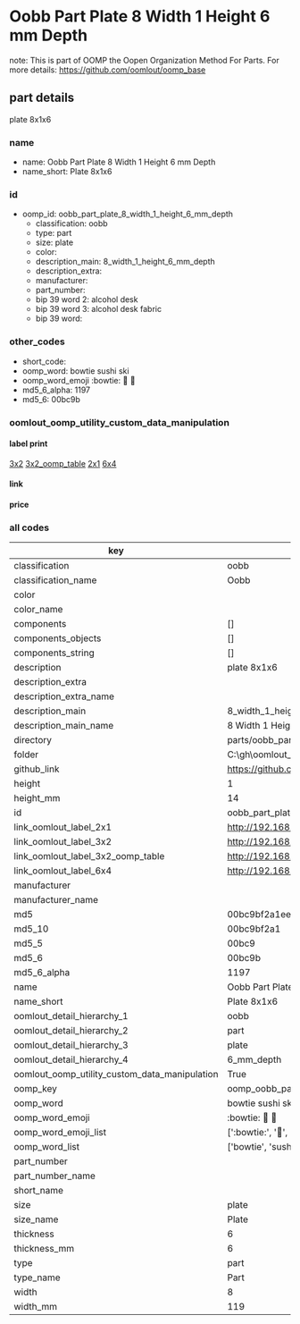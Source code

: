 # Oobb Part Plate 8 Width 1 Height 6 mm Depth  

note: This is part of OOMP the Oopen Organization Method For Parts. For more details: https://github.com/oomlout/oomp_base

##  part details
  



plate 8x1x6



### name
* name: Oobb Part Plate 8 Width 1 Height 6 mm Depth
* name_short: Plate 8x1x6 
### id
* oomp_id: oobb_part_plate_8_width_1_height_6_mm_depth
  * classification: oobb
  * type: part
  * size: plate
  * color: 
  * description_main: 8_width_1_height_6_mm_depth
  * description_extra: 
  * manufacturer: 
  * part_number: 
  * bip 39 word 2: alcohol desk
  * bip 39 word 3: alcohol desk fabric
  * bip 39 word: 

### other_codes
* short_code: 
* oomp_word: bowtie sushi ski
* oomp_word_emoji :bowtie: :sushi: :ski:
* md5_6_alpha: 1197
* md5_6: 00bc9b






### oomlout_oomp_utility_custom_data_manipulation
#### label print
[3x2](http://192.168.1.245:1112/?label=oomp%201197)
[3x2_oomp_table](http://192.168.1.108:1112/?label=oomp%201197)
[2x1](http://192.168.1.242:1112/?label=oomp%201197)
[6x4](http://192.168.1.55:1112/?label=oomp%201197)    

#### link

                              

#### price







### all codes 
| key | value |  
| --- | --- |  
| classification | oobb |  
| classification_name | Oobb |  
| color |  |  
| color_name |  |  
| components | [] |  
| components_objects | [] |  
| components_string | [] |  
| description | plate 8x1x6 |  
| description_extra |  |  
| description_extra_name |  |  
| description_main | 8_width_1_height_6_mm_depth |  
| description_main_name | 8 Width 1 Height 6 mm Depth |  
| directory | parts/oobb_part_plate_8_width_1_height_6_mm_depth |  
| folder | C:\gh\oomlout_oobb_version_4_generated_parts\things\oobb_part_plate_8_width_1_height_6_mm_depth |  
| github_link | https://github.com/oomlout/oomlout_oomp_part_src/tree/main/parts/oobb_part_plate_8_width_1_height_6_mm_depth |  
| height | 1 |  
| height_mm | 14 |  
| id | oobb_part_plate_8_width_1_height_6_mm_depth |  
| link_oomlout_label_2x1 | http://192.168.1.242:1112/?label=oomp%201197 |  
| link_oomlout_label_3x2 | http://192.168.1.245:1112/?label=oomp%201197 |  
| link_oomlout_label_3x2_oomp_table | http://192.168.1.108:1112/?label=oomp%201197 |  
| link_oomlout_label_6x4 | http://192.168.1.55:1112/?label=oomp%201197 |  
| manufacturer |  |  
| manufacturer_name |  |  
| md5 | 00bc9bf2a1eed6e40b69b886a2cef830 |  
| md5_10 | 00bc9bf2a1 |  
| md5_5 | 00bc9 |  
| md5_6 | 00bc9b |  
| md5_6_alpha | 1197 |  
| name | Oobb Part Plate 8 Width 1 Height 6 mm Depth |  
| name_short | Plate 8x1x6  |  
| oomlout_detail_hierarchy_1 | oobb |  
| oomlout_detail_hierarchy_2 | part |  
| oomlout_detail_hierarchy_3 | plate |  
| oomlout_detail_hierarchy_4 | 6_mm_depth |  
| oomlout_oomp_utility_custom_data_manipulation | True |  
| oomp_key | oomp_oobb_part_plate_8_width_1_height_6_mm_depth |  
| oomp_word | bowtie sushi ski |  
| oomp_word_emoji | :bowtie: :sushi: :ski: |  
| oomp_word_emoji_list | [':bowtie:', ':sushi:', ':ski:'] |  
| oomp_word_list | ['bowtie', 'sushi', 'ski'] |  
| part_number |  |  
| part_number_name |  |  
| short_name |  |  
| size | plate |  
| size_name | Plate |  
| thickness | 6 |  
| thickness_mm | 6 |  
| type | part |  
| type_name | Part |  
| width | 8 |  
| width_mm | 119 |  
